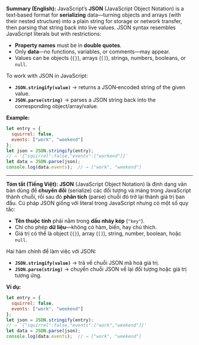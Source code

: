 **Summary (English):**
JavaScript’s **JSON** (JavaScript Object Notation) is a text‐based format for **serializing** data—turning objects and arrays (with their nested structure) into a plain string for storage or network transfer, then parsing that string back into live values. JSON syntax resembles JavaScript literals but with restrictions:

* **Property names** must be in **double quotes**.
* Only **data**—no functions, variables, or comments—may appear.
* Values can be objects (`{}`), arrays (`[]`), strings, numbers, booleans, or `null`.

To work with JSON in JavaScript:

* **`JSON.stringify(value)`** → returns a JSON‐encoded string of the given value.
* **`JSON.parse(string)`**  → parses a JSON string back into the corresponding object/array/value.

**Example:**

```js
let entry = {
  squirrel: false,
  events: ["work", "weekend"]
};
let json = JSON.stringify(entry);
// → '{"squirrel":false,"events":["workend"]}'
let data = JSON.parse(json);
console.log(data.events);  // → ["work", "weekend"]
```

---

**Tóm tắt (Tiếng Việt):**
**JSON** (JavaScript Object Notation) là định dạng văn bản dùng để **chuyển đổi** (serialize) các đối tượng và mảng trong JavaScript thành chuỗi, rồi sau đó **phân tích** (parse) chuỗi đó trở lại thành giá trị ban đầu. Cú pháp JSON giống với literal trong JavaScript nhưng có một số quy tắc:

* **Tên thuộc tính** phải nằm trong **dấu nháy kép** (`"key"`).
* Chỉ cho phép **dữ liệu**—không có hàm, biến, hay chú thích.
* Giá trị có thể là object (`{}`), array (`[]`), string, number, boolean, hoặc `null`.

Hai hàm chính để làm việc với JSON:

* **`JSON.stringify(value)`** → trả về chuỗi JSON mã hoá giá trị.
* **`JSON.parse(string)`**  → chuyển chuỗi JSON về lại đối tượng hoặc giá trị tương ứng.

**Ví dụ:**

```js
let entry = {
  squirrel: false,
  events: ["work", "weekend"]
};
let json = JSON.stringify(entry);
// → '{"squirrel":false,"events":["work","weekend"]}'
let data = JSON.parse(json);
console.log(data.events);  // → ["work", "weekend"]
```

